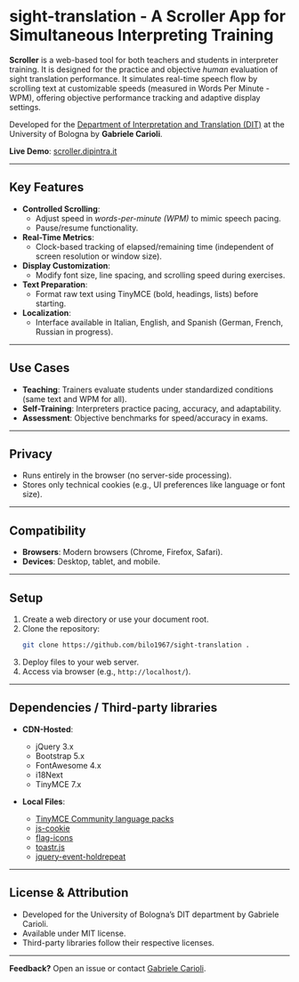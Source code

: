 # sight-translation - A Scroller App for Simultaneous Interpreting Training  

**Scroller** is a web-based tool for both teachers and students in interpreter training. It is designed for the practice and objective _human_ evaluation of sight translation performance. It simulates real-time speech flow by scrolling text at customizable speeds (measured in Words Per Minute - WPM), offering objective performance tracking and adaptive display settings.


Developed for the [Department of Interpretation and Translation (DIT)](https://dit.unibo.it/) at the University of Bologna by **Gabriele Carioli**.  

**Live Demo**: [scroller.dipintra.it](https://scroller.dipintra.it/)  

---

## Key Features  

- **Controlled Scrolling**:  
  - Adjust speed in *words-per-minute (WPM)* to mimic speech pacing.  
  - Pause/resume functionality.  
- **Real-Time Metrics**:  
  - Clock-based tracking of elapsed/remaining time (independent of screen resolution or window size).  
- **Display Customization**:  
  - Modify font size, line spacing, and scrolling speed during exercises.  
- **Text Preparation**:  
  - Format raw text using TinyMCE (bold, headings, lists) before starting.  
- **Localization**:  
  - Interface available in Italian, English, and Spanish (German, French, Russian in progress).  

---

## Use Cases  

- **Teaching**: Trainers evaluate students under standardized conditions (same text and WPM for all).  
- **Self-Training**: Interpreters practice pacing, accuracy, and adaptability.  
- **Assessment**: Objective benchmarks for speed/accuracy in exams.  

---

## Privacy  

- Runs entirely in the browser (no server-side processing).  
- Stores only technical cookies (e.g., UI preferences like language or font size).  

---

## Compatibility  

- **Browsers**: Modern browsers (Chrome, Firefox, Safari).  
- **Devices**: Desktop, tablet, and mobile.  

---

## Setup  

1. Create a web directory or use your document root.  
2. Clone the repository:  
   ```bash  
   git clone https://github.com/bilo1967/sight-translation .  
   ```  
3. Deploy files to your web server.  
4. Access via browser (e.g., `http://localhost/`).  

---

## Dependencies / Third-party libraries 

- **CDN-Hosted**:  
  - jQuery 3.x  
  - Bootstrap 5.x  
  - FontAwesome 4.x  
  - i18Next  
  - TinyMCE 7.x  

- **Local Files**:  
  - [TinyMCE Community language packs](https://www.tiny.cloud/get-tiny/language-packages/)
  - [js-cookie](https://github.com/js-cookie/js-cookie)  
  - [flag-icons](https://github.com/lipis/flag-icons)  
  - [toastr.js](https://github.com/CodeSeven/toastr)  
  - [jquery-event-holdrepeat](https://github.com/bilo1967/jquery-event-holdrepeat)  

---

## License & Attribution  

- Developed for the University of Bologna’s DIT department by Gabriele Carioli. 
- Available under MIT license.
- Third-party libraries follow their respective licenses.  

---

**Feedback?** Open an issue or contact [Gabriele Carioli](https://www.unibo.it/UniboWeb/UniboSearch/Rubrica.aspx?tab=FullTextPanel&lang=it&tipo=people&query=gabriele+carioli).  
